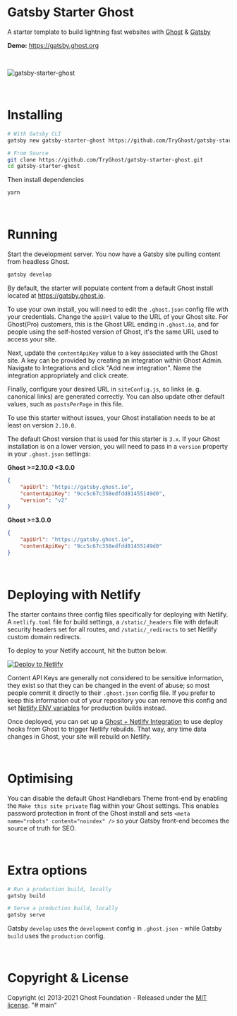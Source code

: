 # Gatsby Starter Ghost

A starter template to build lightning fast websites with [Ghost](https://ghost.org) & [Gatsby](https://gatsbyjs.org)

**Demo:** https://gatsby.ghost.org

&nbsp;

![gatsby-starter-ghost](https://user-images.githubusercontent.com/120485/50913567-8ab8e380-142c-11e9-9e78-de02ded12fc6.jpg)

&nbsp;


# Installing

```bash
# With Gatsby CLI
gatsby new gatsby-starter-ghost https://github.com/TryGhost/gatsby-starter-ghost.git
```

```bash
# From Source
git clone https://github.com/TryGhost/gatsby-starter-ghost.git
cd gatsby-starter-ghost
```

Then install dependencies

```bash
yarn
```

&nbsp;

# Running

Start the development server. You now have a Gatsby site pulling content from headless Ghost.

```bash
gatsby develop
```

By default, the starter will populate content from a default Ghost install located at https://gatsby.ghost.io.

To use your own install, you will need to edit the `.ghost.json` config file with your credentials. Change the `apiUrl` value to the URL of your Ghost site. For Ghost(Pro) customers, this is the Ghost URL ending in `.ghost.io`, and for people using the self-hosted version of Ghost, it's the same URL used to access your site.

Next, update the `contentApiKey` value to a key associated with the Ghost site. A key can be provided by creating an integration within Ghost Admin. Navigate to Integrations and click "Add new integration". Name the integration appropriately and click create.

Finally, configure your desired URL in `siteConfig.js`, so links (e. g. canonical links) are generated correctly. You can also update other default values, such as `postsPerPage` in this file.

To use this starter without issues, your Ghost installation needs to be at least on version `2.10.0`.

The default Ghost version that is used for this starter is `3.x`. If your Ghost installation is on a lower version, you will need to pass in a `version` property in your `.ghost.json` settings:

**Ghost >=2.10.0 <3.0.0**
```json
{
    "apiUrl": "https://gatsby.ghost.io",
    "contentApiKey": "9cc5c67c358edfdd81455149d0",
    "version": "v2"
}
```

**Ghost >=3.0.0**
```json
{
    "apiUrl": "https://gatsby.ghost.io",
    "contentApiKey": "9cc5c67c358edfdd81455149d0"
}
```

&nbsp;

# Deploying with Netlify

The starter contains three config files specifically for deploying with Netlify. A `netlify.toml` file for build settings, a `/static/_headers` file with default security headers set for all routes, and `/static/_redirects` to set Netlify custom domain redirects.

To deploy to your Netlify account, hit the button below.

[![Deploy to Netlify](https://www.netlify.com/img/deploy/button.svg)](https://app.netlify.com/start/deploy?repository=https://github.com/TryGhost/gatsby-starter-ghost)

Content API Keys are generally not considered to be sensitive information, they exist so that they can be changed in the event of abuse; so most people commit it directly to their `.ghost.json` config file. If you prefer to keep this information out of your repository you can remove this config and set [Netlify ENV variables](https://www.netlify.com/docs/continuous-deployment/#build-environment-variables) for production builds instead.

Once deployed, you can set up a [Ghost + Netlify Integration](https://docs.ghost.org/integrations/netlify/) to use deploy hooks from Ghost to trigger Netlify rebuilds. That way, any time data changes in Ghost, your site will rebuild on Netlify.

&nbsp;

# Optimising

You can disable the default Ghost Handlebars Theme front-end by enabling the `Make this site private` flag within your Ghost settings. This enables password protection in front of the Ghost install and sets `<meta name="robots" content="noindex" />` so your Gatsby front-end becomes the source of truth for SEO.

&nbsp;

# Extra options

```bash
# Run a production build, locally
gatsby build

# Serve a production build, locally
gatsby serve
```

Gatsby `develop` uses the `development` config in `.ghost.json` - while Gatsby `build` uses the `production` config.

&nbsp;

# Copyright & License

Copyright (c) 2013-2021 Ghost Foundation - Released under the [MIT license](LICENSE).
"# main" 
